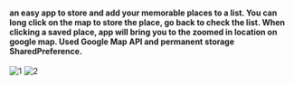 #### an easy app to store and add your memorable places to a list. You can long click on the map to store the place, go back to check the list. When clicking a saved place, app will bring you to the zoomed in location on google map. Used Google Map API and permanent storage SharedPreference.

![1](https://user-images.githubusercontent.com/20292261/37246293-6292a478-246c-11e8-95c5-c497486dde57.png)
![2](https://user-images.githubusercontent.com/20292261/37246294-629fcf9a-246c-11e8-929c-911ee98a455d.png)
